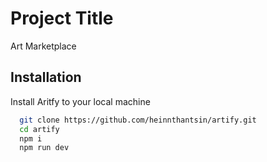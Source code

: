 
# Project Title

Art Marketplace

## Installation

Install Aritfy to your local machine

```bash
  git clone https://github.com/heinnthantsin/artify.git
  cd artify
  npm i 
  npm run dev 
```
